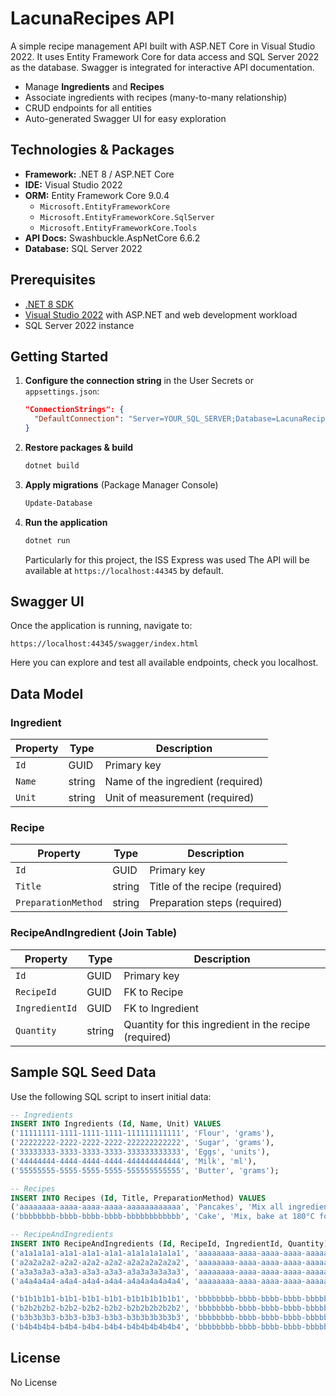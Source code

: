 # LacunaRecipes API

A simple recipe management API built with ASP.NET Core in Visual Studio 2022. It uses Entity Framework Core for data access and SQL Server 2022 as the database. Swagger is integrated for interactive API documentation.

- Manage **Ingredients** and **Recipes**
- Associate ingredients with recipes (many-to-many relationship)
- CRUD endpoints for all entities
- Auto-generated Swagger UI for easy exploration

## Technologies & Packages

- **Framework:** .NET 8 / ASP.NET Core
- **IDE:** Visual Studio 2022
- **ORM:** Entity Framework Core 9.0.4
  - `Microsoft.EntityFrameworkCore`
  - `Microsoft.EntityFrameworkCore.SqlServer`
  - `Microsoft.EntityFrameworkCore.Tools`
- **API Docs:** Swashbuckle.AspNetCore 6.6.2
- **Database:** SQL Server 2022

## Prerequisites

- [.NET 8 SDK](https://dotnet.microsoft.com/download)
- [Visual Studio 2022](https://visualstudio.microsoft.com/vs/) with ASP.NET and web development workload
- SQL Server 2022 instance

## Getting Started

1. **Configure the connection string** in the User Secrets or `appsettings.json`:
   ```json
   "ConnectionStrings": {
     "DefaultConnection": "Server=YOUR_SQL_SERVER;Database=LacunaRecipes;Trusted_Connection=True;"
   }
   ```

2. **Restore packages & build**
   ```bash
   dotnet build
   ```

3. **Apply migrations** (Package Manager Console)
   ```bash
   Update-Database
   ```

4. **Run the application**
   ```bash
   dotnet run
   ```
   Particularly for this project, the ISS Express was used
   The API will be available at `https://localhost:44345` by default.

## Swagger UI

Once the application is running, navigate to:

```
https://localhost:44345/swagger/index.html
```

Here you can explore and test all available endpoints, check you localhost.

## Data Model

### Ingredient

| Property | Type   | Description                           |
|----------|--------|---------------------------------------|
| `Id`     | GUID   | Primary key                           |
| `Name`   | string | Name of the ingredient (required)     |
| `Unit`   | string | Unit of measurement (required)        |

### Recipe

| Property             | Type   | Description                         |
|----------------------|--------|-------------------------------------|
| `Id`                 | GUID   | Primary key                         |
| `Title`              | string | Title of the recipe (required)      |
| `PreparationMethod`  | string | Preparation steps (required)        |

### RecipeAndIngredient (Join Table)

| Property       | Type   | Description                                             |
|----------------|--------|---------------------------------------------------------|
| `Id`                 | GUID   | Primary key                                       |
| `RecipeId`     | GUID   | FK to Recipe                                            |
| `IngredientId` | GUID   | FK to Ingredient                                        |
| `Quantity`     | string | Quantity for this ingredient in the recipe (required)   |


## Sample SQL Seed Data

Use the following SQL script to insert initial data:

```sql
-- Ingredients
INSERT INTO Ingredients (Id, Name, Unit) VALUES
('11111111-1111-1111-1111-111111111111', 'Flour', 'grams'),
('22222222-2222-2222-2222-222222222222', 'Sugar', 'grams'),
('33333333-3333-3333-3333-333333333333', 'Eggs', 'units'),
('44444444-4444-4444-4444-444444444444', 'Milk', 'ml'),
('55555555-5555-5555-5555-555555555555', 'Butter', 'grams');

-- Recipes
INSERT INTO Recipes (Id, Title, PreparationMethod) VALUES
('aaaaaaaa-aaaa-aaaa-aaaa-aaaaaaaaaaaa', 'Pancakes', 'Mix all ingredients and cook on a skillet.'),
('bbbbbbbb-bbbb-bbbb-bbbb-bbbbbbbbbbbb', 'Cake', 'Mix, bake at 180°C for 40 minutes.');

-- RecipeAndIngredients
INSERT INTO RecipeAndIngredients (Id, RecipeId, IngredientId, Quantity) VALUES
('a1a1a1a1-a1a1-a1a1-a1a1-a1a1a1a1a1a1', 'aaaaaaaa-aaaa-aaaa-aaaa-aaaaaaaaaaaa', '11111111-1111-1111-1111-111111111111', '200'),
('a2a2a2a2-a2a2-a2a2-a2a2-a2a2a2a2a2a2', 'aaaaaaaa-aaaa-aaaa-aaaa-aaaaaaaaaaaa', '22222222-2222-2222-2222-222222222222', '50'),
('a3a3a3a3-a3a3-a3a3-a3a3-a3a3a3a3a3a3', 'aaaaaaaa-aaaa-aaaa-aaaa-aaaaaaaaaaaa', '33333333-3333-3333-3333-333333333333', '2'),
('a4a4a4a4-a4a4-a4a4-a4a4-a4a4a4a4a4a4', 'aaaaaaaa-aaaa-aaaa-aaaa-aaaaaaaaaaaa', '44444444-4444-4444-4444-444444444444', '250'),

('b1b1b1b1-b1b1-b1b1-b1b1-b1b1b1b1b1b1', 'bbbbbbbb-bbbb-bbbb-bbbb-bbbbbbbbbbbb', '11111111-1111-1111-1111-111111111111', '300'),
('b2b2b2b2-b2b2-b2b2-b2b2-b2b2b2b2b2b2', 'bbbbbbbb-bbbb-bbbb-bbbb-bbbbbbbbbbbb', '22222222-2222-2222-2222-222222222222', '150'),
('b3b3b3b3-b3b3-b3b3-b3b3-b3b3b3b3b3b3', 'bbbbbbbb-bbbb-bbbb-bbbb-bbbbbbbbbbbb', '33333333-3333-3333-3333-333333333333', '3'),
('b4b4b4b4-b4b4-b4b4-b4b4-b4b4b4b4b4b4', 'bbbbbbbb-bbbb-bbbb-bbbb-bbbbbbbbbbbb', '55555555-5555-5555-5555-555555555555', '100');
```
## License
No License
